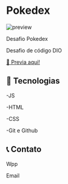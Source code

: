 # Pokedex

![preview](./.github/preview.png.png)

Desafio Pokedex

Desafio de código DIO

[🔗 Previa aqui!](https://coach-wiki.github.io/pokedex/)



## 🔧 Tecnologias

-JS

-HTML

-CSS

-Git e Github

## 📞 Contato

Wpp 

Email
